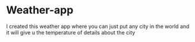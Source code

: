 # Weather-app
I created this weather app where you can just put any city in the world and it will give u the temperature of details about the city
